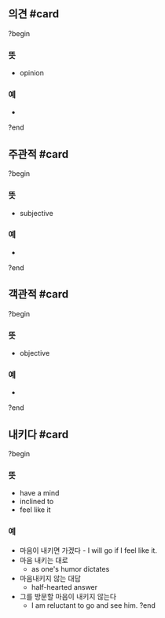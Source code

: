## 의견 #card
?begin
### 뜻
- opinion
### 예
-
<!--SR:!2025-11-05,113,290-->
?end


## 주관적 #card
?begin
### 뜻
- subjective
### 예
-
<!--SR:!2025-10-12,63,234-->
?end


## 객관적 #card
?begin
### 뜻
- objective
### 예
-
<!--SR:!2025-09-01,29,230-->
?end

## 내키다 #card
?begin
### 뜻
- have a mind
- inclined to
- feel like it
### 예
- 마음이 내키면 가겠다
        - I will go if I feel like it.
- 마음 내키는 대로
	- as one's humor dictates
- 마음내키지 않는 대답
	- half-hearted answer
- 그를 방문할 마음이 내키지 않는다
	- I am reluctant to go and see him.
?end
